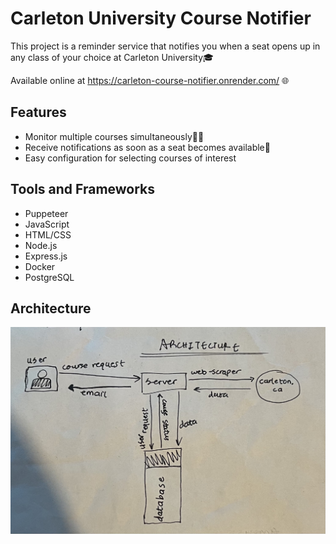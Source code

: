 # Carleton University Course Notifier

This project is a reminder service that notifies you when a seat opens up in any class of your choice at Carleton University🎓

Available online at https://carleton-course-notifier.onrender.com/ 🌐

## Features

- Monitor multiple courses simultaneously🤹‍♀️
- Receive notifications as soon as a seat becomes available🔔
- Easy configuration for selecting courses of interest

## Tools and Frameworks
- Puppeteer
- JavaScript
- HTML/CSS
- Node.js
- Express.js
- Docker
- PostgreSQL

## Architecture
<img src="architecture.jpg" alt="Architecture" width="700">
